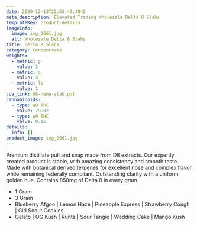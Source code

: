 ```yaml
---
date: 2020-12-13T22:53:49.484Z
meta_description: Elevated Trading Wholesale Delta 8 Slabs
templateKey: product-details
imageInfo:
  image: img_0661.jpg
  alt: Wholesale Delta 8 Slabs
title: Delta 8 Slabs
category: Concentrate
weights:
  - metric: g
    value: 1
  - metric: g
    value: 3
  - metric: lb
    value: 1
coa_link: d8-hemp-slab.pdf
cannabinoids:
  - type: ∆8 THC
    value: 79.02
  - type: ∆9 THC
    value: 0.15
details:
  info: []
product_image: img_0661.jpg
---
```


Premium distillate pull and snap made from D8 extracts. Our
expertly created product is stable, with amazing consistency and smooth
taste. Made with botanical derived terpenes for excellent nose and complex
flavor while remaining federally compliant. Outstanding clarity with a
uniform golden hue. Contains 850mg of Delta 8 in every gram.

- 1 Gram
- 3 Gram
- Blueberry Afgoo | Lemon Haze | Pineapple Express | Strawberry Cough | Girl Scout Cookies
- Gelato | OG Kush | Runtz | Sour Tangie | Wedding Cake | Mango Kush

